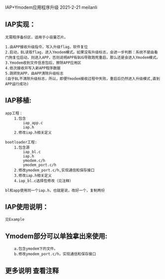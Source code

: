 IAP+Ymodem应用程序升级
2021-2-21 meilanli

## IAP实现：
    无需程序备份区，适用于小容量芯片。
	
    1.由APP接收升级指令，写入升级flag，软件复位
    2.启动，BL读取flag，进入Ymodem模式。如果没有升级标志，会进一步判断：系统不是由看门狗复位启动，则进入APP，否则说明APP有BUG导致跑死重启，那么还是会进入Ymodem模式。
    3.Ymodem收到文件信息包后，擦除APP应用区
    4.依次接收并写入新APP程序数据
    5.跳转到APP，由APP清除升级标志
    (由于BL不清除升级标志，所以，即便Ymodem接收过程中失败，重启后仍然进入升级模式,直到APP运行成功)

## IAP移植:
	app工程： 
		1.包含
			iap_app.c
			iap.h
		2.修改iap.h相关定义

	bootloader工程:
		1.包含源
			iap_bl.c
			iap.h
			ymodem.c/h
			ymodem_port.c/h
		2.修改ymodem_port.c/h,实现通信和保存接口
		3.修改iap.h相关定义
		4.iap_bl.c选择性修改（见注释）

	bl和app使用同一个iap.h，也就是说，改好一个，复制两份

## IAP使用说明：
	见Example

## Ymodem部分可以单独拿出来使用:
		a.包含ymodem下的文件。
		b.修改ymodem_port.c/h，实现通信和保存接口
		
##  更多说明 查看注释